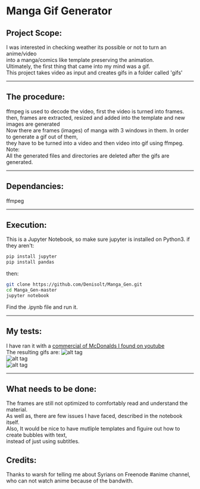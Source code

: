 # Manga Gif Generator
## Project Scope:
I was interested in checking weather its possible or not to turn an anime/video </br>
into a manga/comics like template preserving the animation. </br>
Ultimately, the first thing that came into my mind was a gif. </br>
This project takes video as input and creates gifs in a folder called 'gifs' </br>
___________
## The procedure:
ffmpeg is used to decode the video, first the video is turned into frames. </br>
then, frames are extracted, resized and added into the template and new images are generated </br>
Now there are frames (images) of manga with 3 windows in them. In order to generate a gif out of them, </br>
they have to be turned into a video and then video into gif using ffmpeg. 
Note:</br>
All the generated files and directories are deleted after the gifs are generated. 
___________
## Dependancies:
ffmpeg
____________
## Execution:
This is a Jupyter Notebook, so make sure jupyter is installed on Python3. 
if they aren't:
```bash
pip install jupyter
pip install pandas
```
then:
```bash
git clone https://github.com/Denisolt/Manga_Gen.git
cd Manga_Gen-master
jupyter notebook
```
Find the .ipynb file and run it. 
___________
## My tests:
I have ran it with a [commercial of McDonalds I found on youtube](https://www.youtube.com/watch?v=ZTrC86mmPaw) </br>
The resulting gifs are:
![alt tag](https://github.com/Denisolt/MangaGen/blob/master/gifs/manga_page1.gif) </br>
![alt tag](https://github.com/Denisolt/MangaGen/blob/master/gifs/manga_page2.gif) </br>
![alt tag](https://github.com/Denisolt/MangaGen/blob/master/gifs/manga_page3.gif) </br>

_____
## What needs to be done:
The frames are still not optimized to comfortably read and understand the material. </br>
As well as, there are few issues I have faced, described in the notebook itself. </br>
Also, It would be nice to have mutliple templates and figuire out how to create bubbles with text, </br>
instead of just using subtitles.
## Credits:
Thanks to warsh for telling me about Syrians on Freenode #anime channel, who can not watch anime because of the bandwith. 
